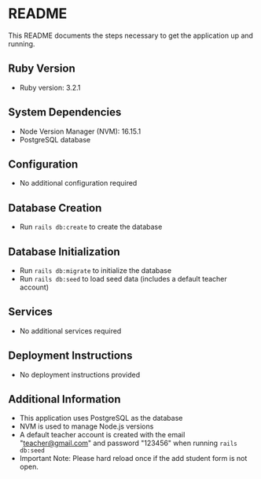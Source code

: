 # README

This README documents the steps necessary to get the application up and running.

## Ruby Version

* Ruby version: 3.2.1

## System Dependencies

* Node Version Manager (NVM): 16.15.1
* PostgreSQL database

## Configuration

* No additional configuration required

## Database Creation

* Run `rails db:create` to create the database

## Database Initialization

* Run `rails db:migrate` to initialize the database
* Run `rails db:seed` to load seed data (includes a default teacher account)

## Services

* No additional services required

## Deployment Instructions

* No deployment instructions provided

## Additional Information

* This application uses PostgreSQL as the database
* NVM is used to manage Node.js versions
* A default teacher account is created with the email "teacher@gmail.com" and password "123456" when running `rails db:seed`
* Important Note: Please hard reload once if the add student form is not open.